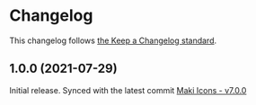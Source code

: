 # Changelog

This changelog follows [the Keep a Changelog standard](https://keepachangelog.com).

## 1.0.0 (2021-07-29)
Initial release.
Synced with the latest commit [Maki Icons - v7.0.0](https://github.com/mapbox/maki/releases/tag/v7.0.0)
